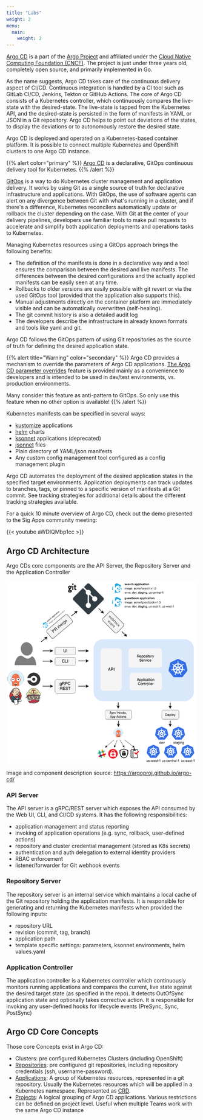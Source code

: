 ```yaml
---
title: "Labs"
weight: 2
menu:
  main:
    weight: 2
---
```



[Argo CD](https://argoproj.github.io/argo-cd/) is a part of the [Argo Project](https://argoproj.github.io/) and affiliated under the [Cloud Native Computing Foundation (CNCF)](https://www.cncf.io/). The project is just under three years old, completely open source, and primarily implemented in Go.

As the name suggests, Argo CD takes care of the continuous delivery aspect of CI/CD. Continuous integration is handled by a CI tool such as GitLab CI/CD, Jenkins, Tekton or GitHub Actions. The core of Argo CD consists of a Kubernetes controller, which continuously compares the live-state with the desired-state. The live-state is tapped from the Kubernetes API, and the desired-state is persisted in the form of manifests in YAML or JSON in a Git repository. Argo CD helps to point out deviations of the states, to display the deviations or to autonomously restore the desired state.

Argo CD is deployed and operated on a Kubernetes-based container platform. It is possible to connect multiple Kubernetes and OpenShift clusters to one Argo CD instance.

{{% alert  color="primary" %}}
[Argo CD](https://argoproj.github.io/argo-cd/) is a declarative, GitOps continuous delivery tool for Kubernetes.
{{% /alert %}}

[GitOps](https://www.weave.works/technologies/gitops/) is a way to do Kubernetes cluster management and application delivery. It works by using Git as a single source of truth for declarative infrastructure and applications. With GitOps, the use of software agents can alert on any divergence between Git with what's running in a cluster, and if there's a difference, Kubernetes reconcilers automatically update or rollback the cluster depending on the case. With Git at the center of your delivery pipelines, developers use familiar tools to make pull requests to accelerate and simplify both application deployments and operations tasks to Kubernetes.

Managing Kubernetes resources using a GitOps approach brings the following benefits:

* The definition of the manifests is done in a declarative way and a tool ensures the comparison between the desired and live manifests. The differences between the desired configurations and the actually applied manifests can be easily seen at any time.
* Rollbacks to older versions are easily possible with git revert or via the used GitOps tool (provided that the application also supports this).
* Manual adjustments directly on the container platform are immediately visible and can be automatically overwritten (self-healing).
* The git commit history is also a detailed audit log
* The developers describe the infrastructure in already known formats and tools like yaml and git.

Argo CD follows the GitOps pattern of using Git repositories as the source of truth for defining the desired application state.

{{% alert title="Warning" color="secondary" %}}
Argo CD provides a mechanism to override the parameters of Argo CD applications. [The Argo CD parameter overrides](https://argoproj.github.io/argo-cd/user-guide/parameters/) feature is provided mainly as a convenience to developers and is intended to be used in dev/test environments, vs. production environments.

Many consider this feature as anti-pattern to GitOps. So only use this feature when no other option is available!
{{% /alert %}}

Kubernetes manifests can be specified in several ways:

* [kustomize](https://kustomize.io/) applications
* [helm](https://helm.sh/) charts
* [ksonnet](https://github.com/ksonnet/ksonnet) applications (deprecated)
* [jsonnet](https://jsonnet.org/) files
* Plain directory of YAML/json manifests
* Any custom config management tool configured as a config management plugin

Argo CD automates the deployment of the desired application states in the specified target environments. Application deployments can track updates to branches, tags, or pinned to a specific version of manifests at a Git commit. See tracking strategies for additional details about the different tracking strategies available.

For a quick 10 minute overview of Argo CD, check out the demo presented to the Sig Apps community meeting:

{{< youtube aWDIQMbp1cc >}}


## Argo CD Architecture

Argo CDs core components are the API Server, the Repository Server and the Application Controller

![Architecture](argocd_architecture.png)

Image and component description source: <https://argoproj.github.io/argo-cd/>


### API Server

The API server is a gRPC/REST server which exposes the API consumed by the Web UI, CLI, and CI/CD systems. It has the following responsibilities:

* application management and status reporting
* invoking of application operations (e.g. sync, rollback, user-defined actions)
* repository and cluster credential management (stored as K8s secrets)
* authentication and auth delegation to external identity providers
* RBAC enforcement
* listener/forwarder for Git webhook events


### Repository Server

The repository server is an internal service which maintains a local cache of the Git repository holding the application manifests. It is responsible for generating and returning the Kubernetes manifests when provided the following inputs:

* repository URL
* revision (commit, tag, branch)
* application path
* template specific settings: parameters, ksonnet environments, helm values.yaml


### Application Controller

The application controller is a Kubernetes controller which continuously monitors running applications and compares the current, live state against the desired target state (as specified in the repo). It detects OutOfSync application state and optionally takes corrective action. It is responsible for invoking any user-defined hooks for lifecycle events (PreSync, Sync, PostSync)


## Argo CD Core Concepts

Those core Concepts exist in Argo CD:

* Clusters: pre configured Kubernetes Clusters (including OpenShift)
* [Repositories](https://argoproj.github.io/argo-cd/user-guide/private-repositories/): pre configured git repositories, including repository credentials (ssh, username-password).
* [Applications](https://argoproj.github.io/argo-cd/operator-manual/declarative-setup/#applications): A group of Kubernetes resources, represented in a git repository. Usually the Kubernetes resources which will be applied in a Kubernetes namespace. Represented as [CRD](https://kubernetes.io/docs/concepts/extend-kubernetes/api-extension/custom-resources/).
* [Projects](https://argoproj.github.io/argo-cd/user-guide/projects/): A logical grouping of Argo CD applications. Various restrictions can be defined on project level. Useful when multiple Teams work with the same Argo CD instance

